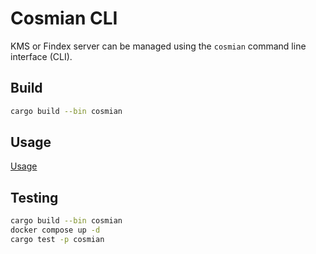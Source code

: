 # Cosmian CLI

KMS or Findex server can be managed using the `cosmian` command line interface (CLI).

## Build

```sh
cargo build --bin cosmian
```

## Usage

[Usage](../../documentation/docs/index.md)

## Testing

```sh
cargo build --bin cosmian
docker compose up -d
cargo test -p cosmian
```
